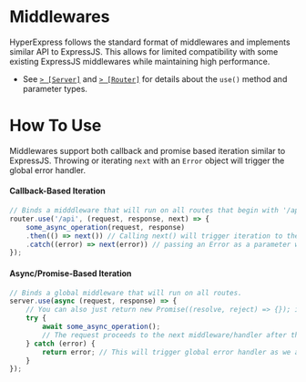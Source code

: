 # Middlewares
HyperExpress follows the standard format of middlewares and implements similar API to ExpressJS. This allows for limited compatibility with some existing ExpressJS middlewares while maintaining high performance. 
* See [`> [Server]`](./Server.md) and [`> [Router]`](./Router.md) for details about the `use()` method and parameter types.

# How To Use
Middlewares support both callback and promise based iteration similar to ExpressJS. Throwing or iterating `next` with an `Error` object will trigger the global error handler.

#### Callback-Based Iteration
```javascript
// Binds a midddleware that will run on all routes that begin with '/api' in this router.
router.use('/api', (request, response, next) => {
    some_async_operation(request, response)
    .then(() => next()) // Calling next() will trigger iteration to the next middleware
    .catch((error) => next(error)) // passing an Error as a parameter will automatically trigger global error handler
});
```

#### Async/Promise-Based Iteration
```javascript
// Binds a global middleware that will run on all routes.
server.use(async (request, response) => {
    // You can also just return new Promise((resolve, reject) => {}); instead of async callback
    try {
        await some_async_operation();
        // The request proceeds to the next middleware/handler after the promise resolves
    } catch (error) {
        return error; // This will trigger global error handler as we are returning an Error
    }
});
```
